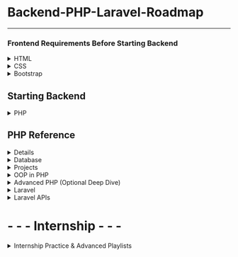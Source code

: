 # Backend-PHP-Laravel-Roadmap
___
### Frontend Requirements Before Starting Backend
<details>
  <summary>HTML</summary>

📹 [HTML Crash Course – Elzero Web School](https://www.youtube.com/watch?v=qfPUMV9J5yw)

</details>

<details>
  <summary>CSS</summary>

📹 [CSS Full Course – Elzero Web School](https://www.youtube.com/playlist?list=PLDoPjvoNmBAzjsz06gkzlSrlev53MGIKe)

</details>

<details>
  <summary>Bootstrap</summary>

📹 [Bootstrap 5 in Arabic](https://www.youtube.com/watch?v=65EFKUpYk2A)

</details>

## Starting Backend 
<details>
  <summary>PHP</summary>

📹 [PHP Course - Part 1](https://www.youtube.com/playlist?list=PLe_UJpVeP8qBr0IotQa16V0TCLsf3db71)  
📹 [PHP Course - Part 2](https://www.youtube.com/playlist?list=PLe_UJpVeP8qAJSTpDBKZa6CsqpSybJ2d3)  

</details>

## PHP Reference 
<details>
  
📖 [W3Schools] https://www.w3schools.com/php/default.asp

</details>

<details>
  <summary>Database</summary>

📹 [Databases in Arabic - Elzero](https://www.youtube.com/playlist?list=PLfOk7Ih7aac9OlBgWylPlKX8Qv66zP7Ek)  
📹 [MySQL in Arabic - Elzero](https://www.youtube.com/playlist?list=PLe_UJpVeP8qCHeTPVPc2gQXuQr7AniUbn)

</details>

<details>
  <summary>Projects</summary>

📹 [Mini PHP Projects](https://www.youtube.com/playlist?list=PLSiLeKadTQ7myn8SR-suN69t0iyJ_tZl6)

</details>

<details>
  <summary>OOP in PHP</summary>

📹 [Object-Oriented PHP – Elzero](https://www.youtube.com/playlist?list=PLDoPjvoNmBAxXTPncg0W4lhVS32LO_xtQ)  
📹 [OOP Projects](https://www.youtube.com/playlist?list=PLSiLeKadTQ7kUOzQE_L3O-T_JR4SLZ5Ud)

</details>

<details>
  <summary>Advanced PHP (Optional Deep Dive)</summary>

📹 [Advanced PHP – Playlist 1](https://www.youtube.com/playlist?list=PLrwRNJX9gLs3kkSDgCHFlpgL6qLrlHUBG)  
📹 [Advanced PHP – Playlist 2](https://www.youtube.com/playlist?list=PLcfD4HARQRF9-tnzkH2Msyox612aOrCx4)  
📹 [Advanced PHP – Playlist 3](https://www.youtube.com/playlist?list=PLE8kQVoC67PzGwMMsSk3C8MvfAqcYjusF)

</details>

<details>
  <summary>Laravel</summary>

📹 [Laravel Crash Course](https://www.youtube.com/watch?v=Q4z6U23cTVc)  
📹 [Laravel Series – Arabic](https://www.youtube.com/playlist?list=PLftLUHfDSiZ7pKXkpGCoZATm5rF6msj5A)  
📚 **Paid Courses:**  
 - [Laravel for Beginners (Level 1)](https://www.udemy.com/course/laravel-for-absolute-beginners/?couponCode=ST16MT230625A)  
 - [Laravel for Beginners (Level 2)](https://www.udemy.com/course/laravel-for-absolute-beginners-level2/?couponCode=ST16MT230625A)

</details>

<details>
  <summary>Laravel APIs</summary>

📹 [Laravel APIs - Free Playlist](https://www.youtube.com/playlist?list=PLCm7ZeRfGSP5e07XG-waxCb2kLq7M4J5m)  
📚 **Paid:**  
 - [Laravel RESTful APIs Course - Arabic](https://www.udemy.com/course/laravel-restful-apis-for-beginners-become-a-master-arabic/?couponCode=ST16MT230625A)

</details>

#   - - - Internship - - - 

<details>
  <summary>Internship Practice & Advanced Playlists</summary>

📹 [Internship Playlist 1](https://www.youtube.com/playlist?list=PLftLUHfDSiZ7-RAsH8NskS7AYofykW_WN)  
📹 [Internship Playlist 2](https://www.youtube.com/playlist?list=PLftLUHfDSiZ6D4tQNAdBrhzrxlZC9jFfS)  
📹 [Internship Playlist 3](https://www.youtube.com/playlist?list=PLCm7ZeRfGSP4NNEikwx3wUAskQHB3p-LK)

🔎 **Advanced Projects:**  
 - [Advanced Internship Projects](https://www.youtube.com/playlist?list=PL13Ag2mfco64zMLcFjPb5GVWCu-OAjTrx)

</details>
